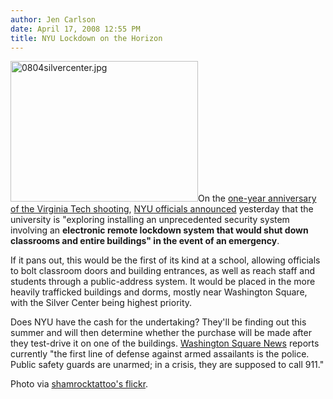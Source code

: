 ```yaml
---
author: Jen Carlson
date: April 17, 2008 12:55 PM
title: NYU Lockdown on the Horizon
---
```


<p><img alt="0804silvercenter.jpg" src="https://web.archive.org/web/20130404054824im_/http://gothamist.com/attachments/arts_jen/0804silvercenter.jpg" width="300" height="225" class="right">On the <a href="https://web.archive.org/web/20130404054824/http://gothamist.com/2007/04/16/32_killed_in_vi.php">one-year anniversary of the Virginia Tech shooting</a>, <a href="https://web.archive.org/web/20130404054824/http://www.nypost.com/seven/04172008/news/regionalnews/nyu_lockdown_106856.htm">NYU officials announced</a> yesterday that the university is &quot;exploring installing an unprecedented security system involving an <strong>electronic remote lockdown system that would shut down classrooms and entire buildings&quot; in the event of an emergency</strong>. </p>

<p>If it pans out, this would be the first of its kind at a school, allowing officials to bolt classroom doors and building entrances, as well as reach staff and students through a public-address system. It would be placed in the more heavily trafficked buildings and dorms, mostly near Washington Square, with the Silver Center being highest priority.</p>

<p>Does NYU have the cash for the undertaking? They&apos;ll be finding out this summer and will then determine whether the purchase will be made after they test-drive it on one of the buildings. <a href="https://web.archive.org/web/20130404054824/http://media.www.nyunews.com/media/storage/paper869/news/2008/04/16/VirginiaTech/Nyu-Wants.System.To.Lock.Down.Buildings-3327846.shtml">Washington Square News</a> reports currently &quot;the first line of defense against armed assailants is the police. Public safety guards are unarmed; in a crisis, they are supposed to call 911.&quot;</p>

<p><span class="photo_caption">Photo via <a href="https://web.archive.org/web/20130404054824/http://www.flickr.com/photos/shamrocktattoo/410986390">shamrocktattoo&apos;s flickr</a>.</span></p>